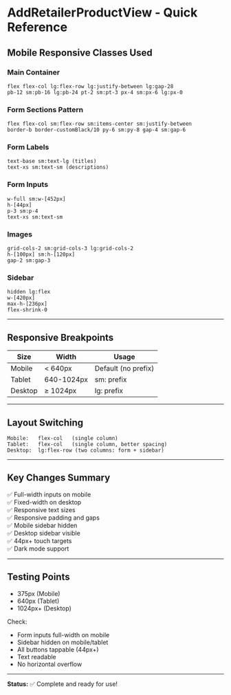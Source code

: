 # AddRetailerProductView - Quick Reference

## Mobile Responsive Classes Used

### Main Container
```
flex flex-col lg:flex-row lg:justify-between lg:gap-28
pb-12 sm:pb-16 lg:pb-24 pt-2 sm:pt-3 px-4 sm:px-6 lg:px-0
```

### Form Sections Pattern
```
flex flex-col sm:flex-row sm:items-center sm:justify-between
border-b border-customBlack/10 py-6 sm:py-8 gap-4 sm:gap-6
```

### Form Labels
```
text-base sm:text-lg (titles)
text-xs sm:text-sm (descriptions)
```

### Form Inputs
```
w-full sm:w-[452px]
h-[44px]
p-3 sm:p-4
text-xs sm:text-sm
```

### Images
```
grid-cols-2 sm:grid-cols-3 lg:grid-cols-2
h-[100px] sm:h-[120px]
gap-2 sm:gap-3
```

### Sidebar
```
hidden lg:flex
w-[420px]
max-h-[236px]
flex-shrink-0
```

---

## Responsive Breakpoints

| Size | Width | Usage |
|------|-------|-------|
| Mobile | < 640px | Default (no prefix) |
| Tablet | 640-1024px | sm: prefix |
| Desktop | ≥ 1024px | lg: prefix |

---

## Layout Switching

```
Mobile:   flex-col   (single column)
Tablet:   flex-col   (single column, better spacing)
Desktop:  lg:flex-row (two columns: form + sidebar)
```

---

## Key Changes Summary

✅ Full-width inputs on mobile  
✅ Fixed-width on desktop  
✅ Responsive text sizes  
✅ Responsive padding and gaps  
✅ Mobile sidebar hidden  
✅ Desktop sidebar visible  
✅ 44px+ touch targets  
✅ Dark mode support  

---

## Testing Points

- 375px (Mobile)
- 640px (Tablet)
- 1024px+ (Desktop)

Check:
- Form inputs full-width on mobile
- Sidebar hidden on mobile/tablet
- All buttons tappable (44px+)
- Text readable
- No horizontal overflow

---

**Status:** ✅ Complete and ready for use!
